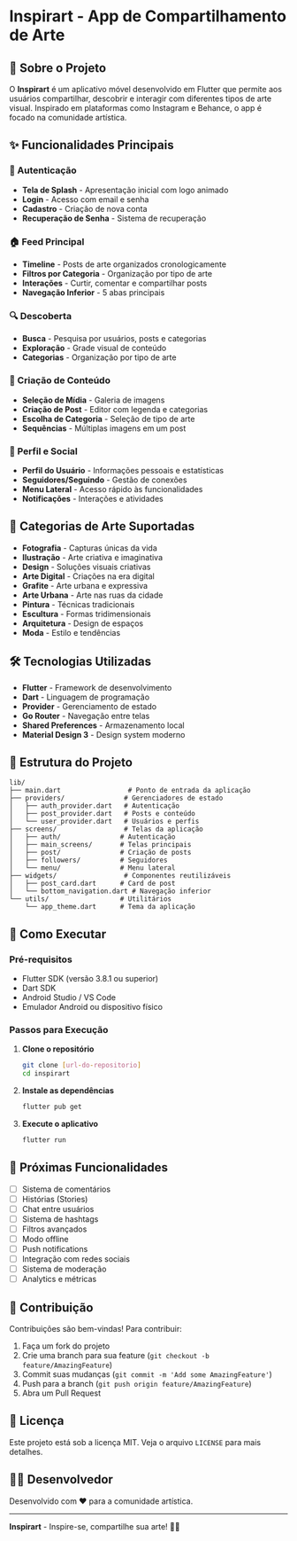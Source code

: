 # Inspirart - App de Compartilhamento de Arte

## 📱 Sobre o Projeto

O **Inspirart** é um aplicativo móvel desenvolvido em Flutter que permite aos usuários compartilhar, descobrir e interagir com diferentes tipos de arte visual. Inspirado em plataformas como Instagram e Behance, o app é focado na comunidade artística.

## ✨ Funcionalidades Principais

### 🔐 Autenticação
- **Tela de Splash** - Apresentação inicial com logo animado
- **Login** - Acesso com email e senha
- **Cadastro** - Criação de nova conta
- **Recuperação de Senha** - Sistema de recuperação

### 🏠 Feed Principal
- **Timeline** - Posts de arte organizados cronologicamente
- **Filtros por Categoria** - Organização por tipo de arte
- **Interações** - Curtir, comentar e compartilhar posts
- **Navegação Inferior** - 5 abas principais

### 🔍 Descoberta
- **Busca** - Pesquisa por usuários, posts e categorias
- **Exploração** - Grade visual de conteúdo
- **Categorias** - Organização por tipo de arte

### 📸 Criação de Conteúdo
- **Seleção de Mídia** - Galeria de imagens
- **Criação de Post** - Editor com legenda e categorias
- **Escolha de Categoria** - Seleção de tipo de arte
- **Sequências** - Múltiplas imagens em um post

### 👥 Perfil e Social
- **Perfil do Usuário** - Informações pessoais e estatísticas
- **Seguidores/Seguindo** - Gestão de conexões
- **Menu Lateral** - Acesso rápido às funcionalidades
- **Notificações** - Interações e atividades

## 🎨 Categorias de Arte Suportadas

- **Fotografia** - Capturas únicas da vida
- **Ilustração** - Arte criativa e imaginativa
- **Design** - Soluções visuais criativas
- **Arte Digital** - Criações na era digital
- **Grafite** - Arte urbana e expressiva
- **Arte Urbana** - Arte nas ruas da cidade
- **Pintura** - Técnicas tradicionais
- **Escultura** - Formas tridimensionais
- **Arquitetura** - Design de espaços
- **Moda** - Estilo e tendências

## 🛠️ Tecnologias Utilizadas

- **Flutter** - Framework de desenvolvimento
- **Dart** - Linguagem de programação
- **Provider** - Gerenciamento de estado
- **Go Router** - Navegação entre telas
- **Shared Preferences** - Armazenamento local
- **Material Design 3** - Design system moderno

## 📁 Estrutura do Projeto

```
lib/
├── main.dart                 # Ponto de entrada da aplicação
├── providers/               # Gerenciadores de estado
│   ├── auth_provider.dart   # Autenticação
│   ├── post_provider.dart   # Posts e conteúdo
│   └── user_provider.dart   # Usuários e perfis
├── screens/                 # Telas da aplicação
│   ├── auth/               # Autenticação
│   ├── main_screens/       # Telas principais
│   ├── post/               # Criação de posts
│   ├── followers/          # Seguidores
│   └── menu/               # Menu lateral
├── widgets/                 # Componentes reutilizáveis
│   ├── post_card.dart      # Card de post
│   └── bottom_navigation.dart # Navegação inferior
└── utils/                  # Utilitários
    └── app_theme.dart      # Tema da aplicação
```

## 🚀 Como Executar

### Pré-requisitos
- Flutter SDK (versão 3.8.1 ou superior)
- Dart SDK
- Android Studio / VS Code
- Emulador Android ou dispositivo físico

### Passos para Execução

1. **Clone o repositório**
   ```bash
   git clone [url-do-repositorio]
   cd inspirart
   ```

2. **Instale as dependências**
   ```bash
   flutter pub get
   ```

3. **Execute o aplicativo**
   ```bash
   flutter run
   ```

## 🎯 Próximas Funcionalidades

- [ ] Sistema de comentários
- [ ] Histórias (Stories)
- [ ] Chat entre usuários
- [ ] Sistema de hashtags
- [ ] Filtros avançados
- [ ] Modo offline
- [ ] Push notifications
- [ ] Integração com redes sociais
- [ ] Sistema de moderação
- [ ] Analytics e métricas

## 🤝 Contribuição

Contribuições são bem-vindas! Para contribuir:

1. Faça um fork do projeto
2. Crie uma branch para sua feature (`git checkout -b feature/AmazingFeature`)
3. Commit suas mudanças (`git commit -m 'Add some AmazingFeature'`)
4. Push para a branch (`git push origin feature/AmazingFeature`)
5. Abra um Pull Request

## 📄 Licença

Este projeto está sob a licença MIT. Veja o arquivo `LICENSE` para mais detalhes.

## 👨‍💻 Desenvolvedor

Desenvolvido com ❤️ para a comunidade artística.

---

**Inspirart** - Inspire-se, compartilhe sua arte! 🎨✨
